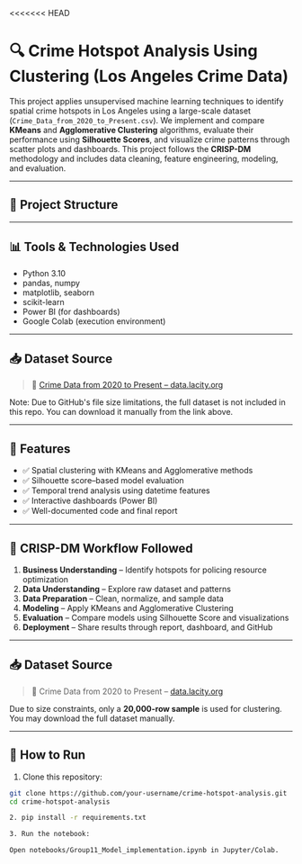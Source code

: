 <<<<<<< HEAD
# 🔍 Crime Hotspot Analysis Using Clustering (Los Angeles Crime Data)

This project applies unsupervised machine learning techniques to identify spatial crime hotspots in Los Angeles using a large-scale dataset (`Crime_Data_from_2020_to_Present.csv`). We implement and compare **KMeans** and **Agglomerative Clustering** algorithms, evaluate their performance using **Silhouette Scores**, and visualize crime patterns through scatter plots and dashboards. This project follows the **CRISP-DM** methodology and includes data cleaning, feature engineering, modeling, and evaluation.

---

## 📁 Project Structure



---

## 📊 Tools & Technologies Used

- Python 3.10
- pandas, numpy
- matplotlib, seaborn
- scikit-learn
- Power BI (for dashboards)
- Google Colab (execution environment)

---
## 📥 Dataset Source

> 📂 [Crime Data from 2020 to Present – data.lacity.org](https://data.lacity.org/Public-Safety/Crime-Data-from-2020-to-Present/2nrs-mtv8)

Note: Due to GitHub's file size limitations, the full dataset is not included in this repo. You can download it manually from the link above.

---

## 🚀 Features

- ✅ Spatial clustering with KMeans and Agglomerative methods  
- ✅ Silhouette score–based model evaluation  
- ✅ Temporal trend analysis using datetime features  
- ✅ Interactive dashboards (Power BI)  
- ✅ Well-documented code and final report  

---

## 🧠 CRISP-DM Workflow Followed

1. **Business Understanding** – Identify hotspots for policing resource optimization  
2. **Data Understanding** – Explore raw dataset and patterns  
3. **Data Preparation** – Clean, normalize, and sample data  
4. **Modeling** – Apply KMeans and Agglomerative Clustering  
5. **Evaluation** – Compare models using Silhouette Score and visualizations  
6. **Deployment** – Share results through report, dashboard, and GitHub  

---

## 📥 Dataset Source

> 📂 Crime Data from 2020 to Present – [data.lacity.org](https://data.lacity.org)

Due to size constraints, only a **20,000-row sample** is used for clustering. You may download the full dataset manually.

---

## 📝 How to Run

1. Clone this repository:
```bash
git clone https://github.com/your-username/crime-hotspot-analysis.git
cd crime-hotspot-analysis

2. pip install -r requirements.txt

3. Run the notebook:

Open notebooks/Group11_Model_implementation.ipynb in Jupyter/Colab.
